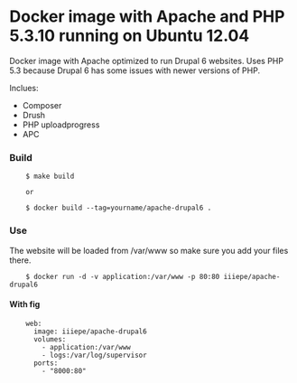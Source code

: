 # Docker image with Apache and PHP 5.3.10 running on Ubuntu 12.04
Docker image with Apache optimized to run Drupal 6 websites. Uses PHP 5.3 because Drupal 6 has some issues with newer versions of PHP.

Inclues:

- Composer
- Drush
- PHP uploadprogress
- APC

### Build

		$ make build

		or

		$ docker build --tag=yourname/apache-drupal6 .

### Use
The website will be loaded from /var/www so make sure you add your files there.

		$ docker run -d -v application:/var/www -p 80:80 iiiepe/apache-drupal6

#### With fig

		web:
		  image: iiiepe/apache-drupal6
		  volumes:
		    - application:/var/www
		    - logs:/var/log/supervisor
		  ports:
		    - "8000:80"